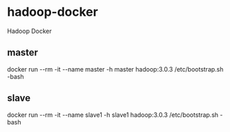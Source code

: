 # hadoop-docker
Hadoop Docker

## master

docker run --rm -it --name master -h master hadoop:3.0.3 /etc/bootstrap.sh -bash

## slave

docker run --rm -it --name slave1 -h slave1 hadoop:3.0.3 /etc/bootstrap.sh -bash
